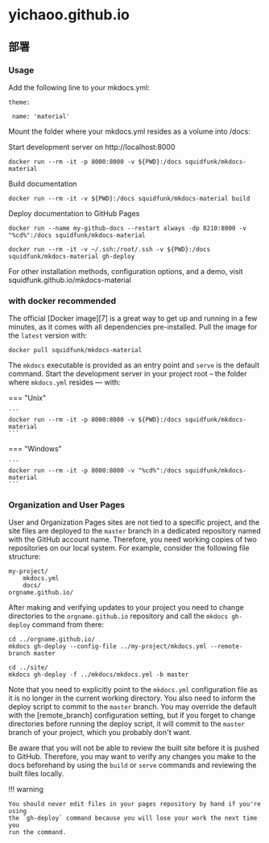 # yichaoo.github.io

## 部署

### **Usage**

Add the following line to your mkdocs.yml:

```
theme:

 name: 'material'
```

Mount the folder where your mkdocs.yml resides as a volume into /docs:



Start development server on http://localhost:8000



```
docker run --rm -it -p 8000:8000 -v ${PWD}:/docs squidfunk/mkdocs-material
```

Build documentation



```
docker run --rm -it -v ${PWD}:/docs squidfunk/mkdocs-material build
```

Deploy documentation to GitHub Pages

```
docker run --name my-github-docs --restart always -dp 8210:8000 -v "%cd%":/docs squidfunk/mkdocs-material
```

```
docker run --rm -it -v ~/.ssh:/root/.ssh -v ${PWD}:/docs squidfunk/mkdocs-material gh-deploy 
```

For other installation methods, configuration options, and a demo, visit squidfunk.github.io/mkdocs-material

### with docker recommended

The official [Docker image][7] is a great way to get up and running in a few
minutes, as it comes with all dependencies pre-installed. Pull the image for the 
`latest` version with:

```
docker pull squidfunk/mkdocs-material
```

The `mkdocs` executable is provided as an entry point and `serve` is the default
command. Start the development server in your project root – the folder where
`mkdocs.yml` resides — with:

=== "Unix"

    ```
    docker run --rm -it -p 8000:8000 -v ${PWD}:/docs squidfunk/mkdocs-material
    ```

=== "Windows"

    ```
    docker run --rm -it -p 8000:8000 -v "%cd%":/docs squidfunk/mkdocs-material
    ```

### Organization and User Pages

User and Organization Pages sites are not tied to a specific project, and the
site files are deployed to the `master` branch in a dedicated repository named
with the GitHub account name. Therefore, you need working copies of two
repositories on our local system. For example, consider the following file
structure:

```
my-project/
    mkdocs.yml
    docs/
orgname.github.io/
```

After making and verifying updates to your project you need to change
directories to the `orgname.github.io` repository and call the
`mkdocs gh-deploy` command from there:

```
cd ../orgname.github.io/
mkdocs gh-deploy --config-file ../my-project/mkdocs.yml --remote-branch master
```

```
cd ../site/
mkdocs gh-deploy -f ../mkdocs/mkdocs.yml -b master
```
Note that you need to explicitly point to the `mkdocs.yml` configuration file as
it is no longer in the current working directory. You also need to inform the
deploy script to commit to the `master` branch. You may override the default
with the [remote_branch] configuration setting, but if you forget to change
directories before running the deploy script, it will commit to the `master`
branch of your project, which you probably don't want.

Be aware that you will not be able to review the built site before it is pushed
to GitHub. Therefore, you may want to verify any changes you make to the docs
beforehand by using the `build` or `serve` commands and reviewing the built
files locally.

!!! warning

    You should never edit files in your pages repository by hand if you're using
    the `gh-deploy` command because you will lose your work the next time you
    run the command.
